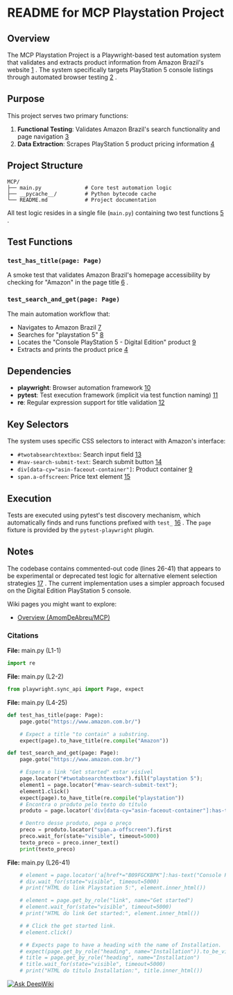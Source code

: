 # README for MCP Playstation Project

## Overview

The MCP Playstation Project is a Playwright-based test automation system that validates and extracts product information from Amazon Brazil's website [1](#0-0) . The system specifically targets PlayStation 5 console listings through automated browser testing [2](#0-1) .

## Purpose

This project serves two primary functions:
1. **Functional Testing**: Validates Amazon Brazil's search functionality and page navigation [3](#0-2) 
2. **Data Extraction**: Scrapes PlayStation 5 product pricing information [4](#0-3) 

## Project Structure

```
MCP/
├── main.py              # Core test automation logic
├── __pycache__/         # Python bytecode cache
└── README.md            # Project documentation
```

All test logic resides in a single file (`main.py`) containing two test functions [5](#0-4) .

## Test Functions

### `test_has_title(page: Page)`
A smoke test that validates Amazon Brazil's homepage accessibility by checking for "Amazon" in the page title [6](#0-5) .

### `test_search_and_get(page: Page)`
The main automation workflow that:
- Navigates to Amazon Brazil [7](#0-6) 
- Searches for "playstation 5" [8](#0-7) 
- Locates the "Console PlayStation 5 - Digital Edition" product [9](#0-8) 
- Extracts and prints the product price [4](#0-3) 

## Dependencies

- **playwright**: Browser automation framework [10](#0-9) 
- **pytest**: Test execution framework (implicit via test function naming) [11](#0-10) 
- **re**: Regular expression support for title validation [12](#0-11) 

## Key Selectors

The system uses specific CSS selectors to interact with Amazon's interface:
- `#twotabsearchtextbox`: Search input field [13](#0-12) 
- `#nav-search-submit-text`: Search submit button [14](#0-13) 
- `div[data-cy="asin-faceout-container"]`: Product container [9](#0-8) 
- `span.a-offscreen`: Price text element [15](#0-14) 

## Execution

Tests are executed using pytest's test discovery mechanism, which automatically finds and runs functions prefixed with `test_` [16](#0-15) . The `page` fixture is provided by the `pytest-playwright` plugin<cite />.

## Notes

The codebase contains commented-out code (lines 26-41) that appears to be experimental or deprecated test logic for alternative element selection strategies [17](#0-16) . The current implementation uses a simpler approach focused on the Digital Edition PlayStation 5 console<cite />.

Wiki pages you might want to explore:
- [Overview (AmomDeAbreu/MCP)](/wiki/AmomDeAbreu/MCP#1)

### Citations

**File:** main.py (L1-1)
```python
import re
```

**File:** main.py (L2-2)
```python
from playwright.sync_api import Page, expect
```

**File:** main.py (L4-25)
```python
def test_has_title(page: Page):
    page.goto("https://www.amazon.com.br/")

    # Expect a title "to contain" a substring.
    expect(page).to_have_title(re.compile("Amazon"))

def test_search_and_get(page: Page):
    page.goto("https://www.amazon.com.br/")

    # Espera o link "Get started" estar visível
    page.locator("#twotabsearchtextbox").fill("playstation 5");
    element1 = page.locator("#nav-search-submit-text");
    element1.click()
    expect(page).to_have_title(re.compile("playstation"))
    # Encontra o produto pelo texto do título
    produto = page.locator('div[data-cy="asin-faceout-container"]:has-text("Console PlayStation 5 - Digital Edition")').first

    # Dentro desse produto, pega o preço
    preco = produto.locator("span.a-offscreen").first
    preco.wait_for(state="visible", timeout=5000)
    texto_preco = preco.inner_text()
    print(texto_preco)
```

**File:** main.py (L26-41)
```python
    # element = page.locator('a[href*="B09FGCKBPK"]:has-text("Console PlayStation 5 - Digital Edition")')
    # div.wait_for(state="visible", timeout=5000)
    # print("HTML do link Playstation 5:", element.inner_html())

    # element = page.get_by_role("link", name="Get started")
    # element.wait_for(state="visible", timeout=5000)
    # print("HTML do link Get started:", element.inner_html())

    # # Click the get started link.
    # element.click()

    # # Expects page to have a heading with the name of Installation.
    # expect(page.get_by_role("heading", name="Installation")).to_be_visible()
    # title = page.get_by_role("heading", name="Installation")
    # title.wait_for(state="visible", timeout=5000)
    # print("HTML do título Installation:", title.inner_html())
```
[![Ask DeepWiki](https://deepwiki.com/badge.svg)](https://deepwiki.com/AmomDeAbreu/MCP)
